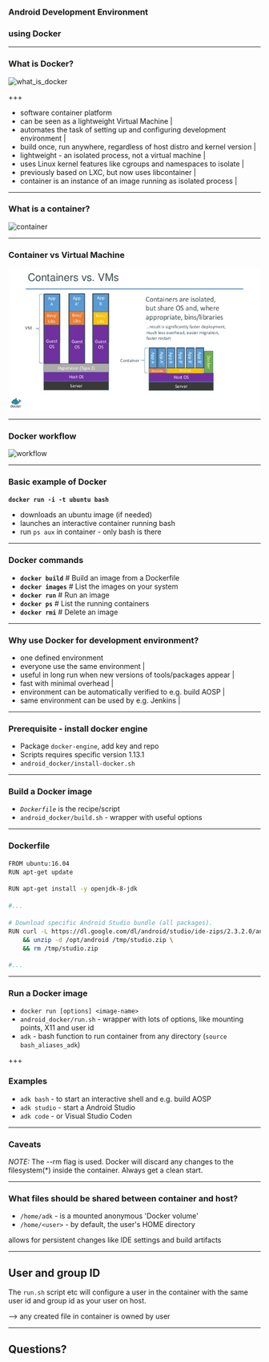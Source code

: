 ### Android Development Environment

### using Docker

---

### What is Docker?

![what_is_docker](https://denibertovic.com/talks/supercharge-development-env-using-docker/img/what_is_docker.png)

+++

- software container platform
- can be seen as a lightweight Virtual Machine |
- automates the task of setting up and configuring development environment |
- build once, run anywhere, regardless of host distro and kernel version |
- lightweight - an isolated process, not a virtual machine |
- uses Linux kernel features like cgroups and namespaces to isolate |
- previously based on LXC, but now uses libcontainer |
- container is an instance of an image running as isolated process |

---

### What is a container?

![container](https://denibertovic.com/talks/supercharge-development-env-using-docker/img/container.jpg)

---

### Container vs Virtual Machine

![container_vs_vm](assets/containers_vs_vm.jpg)

---

### Docker workflow

![workflow](https://denibertovic.com/talks/supercharge-development-env-using-docker/img/docker-flow.png)

---

### Basic example of Docker

**`docker run -i -t ubuntu bash`**

- downloads an ubuntu image (if needed)
- launches an interactive container running bash
- run `ps aux` in container - only bash is there

---

### Docker commands

- **`docker build`**    # Build an image from a Dockerfile
- **`docker images`**   # List the images on your system
- **`docker run`**      # Run an image
- **`docker ps`**       # List the running containers
- **`docker rmi`**      # Delete an image

---

### Why use Docker for development environment?

- one defined environment
- everyone use the same environment |
- useful in long run when new versions of tools/packages appear |
- fast with minimal overhead |
- environment can be automatically verified to e.g. build AOSP |
- same environment can be used by e.g. Jenkins |

---

### Prerequisite - install docker engine

- Package `docker-engine`, add key and repo
- Scripts requires specific version 1.13.1
- `android_docker/install-docker.sh`

---

### Build a Docker image

- *`Dockerfile`* is the recipe/script
- `android_docker/build.sh` - wrapper with useful options

---

### Dockerfile

```bash
FROM ubuntu:16.04
RUN apt-get update

RUN apt-get install -y openjdk-8-jdk

#...

# Download specific Android Studio bundle (all packages).
RUN curl -L https://dl.google.com/dl/android/studio/ide-zips/2.3.2.0/android-studio-ide-162.3934792-linux.zip --output /tmp/studio.zip \
    && unzip -d /opt/android /tmp/studio.zip \
    && rm /tmp/studio.zip

#...

```

---

### Run a Docker image

- `docker run [options] <image-name>`
- `android_docker/run.sh` - wrapper with lots of options, like mounting points, X11 and user id
- `adk` - bash function to run container from any directory (`source bash_aliases_adk`)

+++

### Examples

- `adk bash` - to start an interactive shell and e.g. build AOSP
- `adk studio` - start a Android Studio
- `adk code` - or Visual Studio Coden

---

### Caveats

*NOTE:* The --rm flag is used. Docker will discard any changes to the
filesystem(*) inside the container. Always get a clean start.

---

### What files should be shared between container and host?

- `/home/adk` - is a mounted anonymous 'Docker volume'
- `/home/<user>` - by default, the user's HOME directory

allows for persistent changes like IDE settings and build artifacts

---

## User and group ID

The `run.sh` script etc will configure a user in the container with the same
user id and group id as your user on host.

--> any created file in container is owned by user

---

## Questions?


